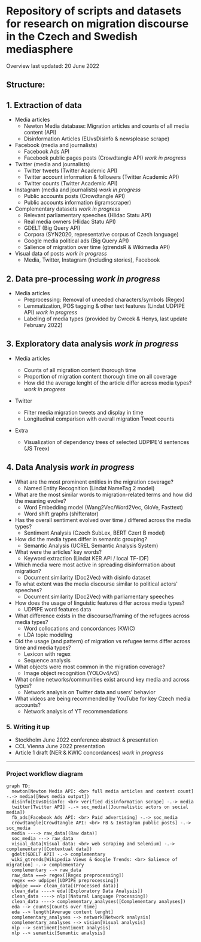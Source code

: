 # Repository of scripts and datasets for research on migration discourse in the Czech and Swedish mediasphere

Overview last updated: 20 June 2022

## **Structure:**

## 1. Extraction of data

- Media articles
  - Newton Media database: Migration articles and counts of all media content (API)
  - Disinformation Articles (EUvsDisinfo & newsplease scrape)
- Facebook (media and journalists)
  - Facebook Ads API
  - Facebook public pages posts (Crowdtangle API) *work in progress*
- Twitter (media and journalists)
  - Twitter tweets (Twitter Academic API)
  - Twitter account information & followers (Twitter Academic API)
  - Twitter counts (Twitter Academic API)
- Instagram (media and journalists) *work in progress*
  - Public accounts posts (Crowdtangle API)
  - Public accounts information (igramscraper)
- Complementary datasets *work in progress*
  - Relevant parliamentary speeches (Hlidac Statu API)
  - Real media owners (Hlidac Statu API)
  - GDELT (Big Query API)
  - Corpora (SYN2020, representative corpus of Czech language)
  - Google media political ads (Big Query API)
  - Salience of migration over time (gtrendsR & Wikimedia API)
- Visual data of posts *work in progress*
  - Media, Twitter, Instagram (including stories), Facebook

## 2. Data pre-processing *work in progress*

- Media articles
  - Preprocessing: Removal of uneeded characters/symbols (Regex)
  - Lemmatization, POS tagging & other text features (Lindat UDPIPE API) *work in progress*
  - Labeling of media types (provided by Cvrcek & Henys, last update February 2022)

## 3. Exploratory data analysis *work in progress*

- Media articles
  - Counts of all migration content thorough time
  - Proportion of migration content thorough time on all coverage
  - How did the average lenght of the article differ across media types? *work in progress*

- Twitter
  - Filter media migration tweets and display in time
  - Longitudinal comparison with overall migration Tweet counts

- Extra
  - Visualization of dependency trees of selected UDPIPE'd sentences (JS Treex)

## 4. Data Analysis *work in progress*

- What are the most prominent entities in the migration coverage?
  - Named Entity Recognition (Lindat NameTag 2 model)
- What are the most similar words to migration-related terms and how did the meaning evolve?
  - Word Embedding model (Wang2Vec/Word2Vec, GloVe, Fasttext)
  - Word shift graphs (shifterator)
- Has the overall sentiment evolved over time / differed across the media types?
  - Sentiment Analysis (Czech SubLex, BERT Czert B model)
- How did the media types differ in semantic grouping?
  - Semantic Analysis (UCREL Semantic Analysis System)
- What were the articles' key words?
  - Keyword extraction (Lindat KER API / local TF-IDF)
- Which media were most active in spreading disinformation about migration?
  - Document similarity (Doc2Vec) with disinfo dataset
- To what extent was the media discourse similar to political actors' speeches?
  - Document similarity (Doc2Vec) with parliamentary speeches
- How does the usage of linguistic features differ across media types?
  - UDPIPE word features data
- What difference exists in the discourse/framing of the refugees across media types?
  - Word collocations and concordances (KWIC)
  - LDA topic modeling
- Did the usage (and pattern) of migration vs refugee terms differ across time and media types?
  - Lexicon with regex
  - Sequence analysis
- What objects were most common in the migration coverage?
  - Image object recognition (YOLOv4/v5)
- What online networks/communities exist around key media and across types?
  - Network analysis on Twitter data and users' behavior
- What videos are being recommended by YouTube for key Czech media accounts?
  - Network analysis of YT recommendations

### 5. Writing it up

- Stockholm June 2022 conference abstract & presentation
- CCL Vienna June 2022 presentation
- Article 1 draft (NER & KWIC concordances) *work in progress*

***

### Project workflow diagram

```mermaid
graph TD;
  newton[Newton Media API: <br> full media articles and content count] -.-> media([News media output])
  disinfo[EUvsDisinfo: <br> verified disinformation scrape] -.-> media
  twitter[Twitter API] -.-> soc_media([Journalistic actors on social media])
  fb_ads[Facebook Ads API: <br> Paid advertising] -.-> soc_media
  crowdtangle[Crowdtangle API: <br> FB & Instagram public posts] -.-> soc_media
  media ----> raw_data[(Raw data)]
  soc_media ---> raw_data
  visual_data[Visual data: <br> web scraping and Selenium] -.-> complementary([Contextual data])
  gdelt[GDELT API] -.-> complementary
  wiki_gtrends[Wikipedia Views & Google Trends: <br> Salience of migration] -.-> complementary
  complementary --> raw_data
  raw_data ===> regex([Regex preprocessing])
  regex ==> udpipe([UDPIPE preprocessing])
  udpipe ===> clean_data[(Processed data)]
  clean_data ----> eda([Exploratory Data Analysis])
  clean_data ----> nlp([Natural Language Processing])
  clean_data ----> complementary_analyses([Complementary analyses])
  eda --> counts[Counts over time]
  eda --> length[Average content lenght]
  complementary_analyses --> network[Network analysis]
  complementary_analyses --> vision[Visual analysis]
  nlp --> sentiment[Sentiment analysis]
  nlp --> semantic[Semantic analysis]
    
  
```

